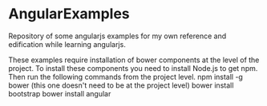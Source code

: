 # AngularExamples

Repository of some angularjs examples for my own reference and edification while learning angularjs.

These examples require installation of bower components at the level of the project.
To install these components you need to install Node.js to get npm. Then run the following commands from the project level.
npm install -g bower (this one doesn't need to be at the project level)
bower install bootstrap
bower install angular
